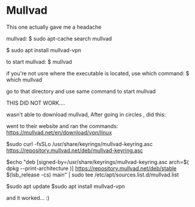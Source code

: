 
# Mullvad

This one actually gave me a headache 


mullvad: 
$ sudo apt-cache search mullvad

$ sudo apt install mullvad-vpn

to start mullvad: 
$ mullvad

if you're not usre where the executable is located, use which command: 
$ which mullvad

go to that directory and use same command to start mullvad



THIS DID NOT WORK....





wasn't able to download mullvad, After going in circles , did this: 

went to their website and ran the commands: 
https://mullvad.net/en/download/vpn/linux

$sudo curl -fsSLo /usr/share/keyrings/mullvad-keyring.asc https://repository.mullvad.net/deb/mullvad-keyring.asc


$echo "deb [signed-by=/usr/share/keyrings/mullvad-keyring.asc arch=$( dpkg --print-architecture )] https://repository.mullvad.net/deb/stable $(lsb_release -cs) main" | sudo tee /etc/apt/sources.list.d/mullvad.list


$sudo apt update
$sudo apt install mullvad-vpn




and it worked... :)